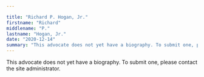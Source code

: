```yaml
---

title: "Richard P. Hogan, Jr."
firstname: "Richard"
middlename: "P."
lastname: "Hogan, Jr."
date: "2020-12-14"
summary: "This advocate does not yet have a biography. To submit one, please contact the site administrator."
---
```

This advocate does not yet have a biography. To submit one, please contact the site administrator.

